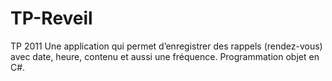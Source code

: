# TP-Reveil
TP 2011 Une application qui permet d’enregistrer des rappels (rendez-vous) avec date, heure, contenu et aussi une fréquence. Programmation objet en C#.
